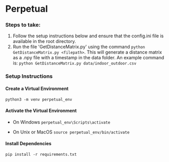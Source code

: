 # Perpetual

### Steps to take:

1. Follow the setup instructions below and ensure that the config.ini file is available in the root directory.
2. Run the file 'GetDistanceMatrix.py' using the command `python GetDistanceMatrix.py <filepath>`. This will generate a distance matrix as a .npy file with a timestamp in the data folder. 
An example command is: `python GetDistanceMatrix.py data/indoor_outdoor.csv` 




### Setup Instructions

#### Create a Virtual Environment
`python3 -m venv perpetual_env`

#### Activate the Virtual Environment
- On Windows
`perpetual_env\Scripts\activate`

- On Unix or MacOS
`source perpetual_env/bin/activate`

#### Install Dependencies
`pip install -r requirements.txt`
